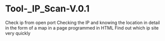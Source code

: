 # Tool-_IP_Scan-V.0.1
Check ip from open port Checking the IP and knowing the location in detail in the form of a map in a page programmed in HTML Find out which ip site very quickly
